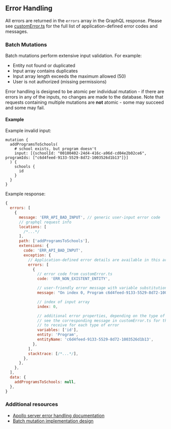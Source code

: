 ## Error Handling

All errors are returned in the `errors` array in the GraphQL response. Please see [customError.ts](https://bitbucket.org/calmisland/kidsloop-user-service/src/master/src/types/errors/customError.ts) for the full list of application-defined error codes and messages.


### Batch Mutations

Batch mutations perform extensive input validation. For example:

- Entity not found or duplicated
- Input array contains duplicates
- Input array length exceeds the maximum allowed (50)
- User is not authorized (missing permissions)


Error handling is designed to be atomic per individual mutation - if there are errors in any of the inputs, no changes are made to the database.  Note that requests containing multiple mutations are **not** atomic - some may succeed and some may fail.

#### Example

Example invalid input:
```gql
mutation {
  addProgramsToSchools(
    # school exists, but program doesn't
    input: [{schoolId: "00100402-24d4-416c-a96d-cd04e2b02ce6", programIds: ["c6d4feed-9133-5529-8d72-1003526d1b13"]}]
  ) {
    schools {
      id
    }
  }
}
```

Example response:
```js
{
  errors: [
    {
      message: 'ERR_API_BAD_INPUT', // generic user-input error code
      // graphql request info
      locations: [
        /*...*/
      ],
      path: ['addProgramsToSchools'],
      extensions: {
        code: 'ERR_API_BAD_INPUT',
        exception: {
          // Application-defined error details are available in this array
          errors: [
            {
              // error code from customError.ts
              code: 'ERR_NON_EXISTENT_ENTITY',

              // user-friendly error message with variable substitution
              message: "On index 0, Program c6d4feed-9133-5529-8d72-1003526d1b13 doesn't exist.",

              // index of input array
              index: 0, 

              // additional error properties, depending on the type of error
              // see the corresponding message in customError.ts for the properties you can expect
              // to receive for each type of error
              variables: ['id'],
              entity: 'Program',
              entityName: 'c6d4feed-9133-5529-8d72-1003526d1b13',
            },
          ],
          stacktrace: [/*...*/],
        },
      },
    },
  ],
  data: {
    addProgramsToSchools: null,
  },
}

```

### Additional resources
- [Apollo server error handling documentation](https://www.apollographql.com/docs/apollo-server/data/errors/)
- [Batch mutation implementation design](https://bitbucket.org/calmisland/kidsloop-user-service/src/master/documents/rfc/059-COMMON-STRUCTURE-FOR-MUTATIONS.md)